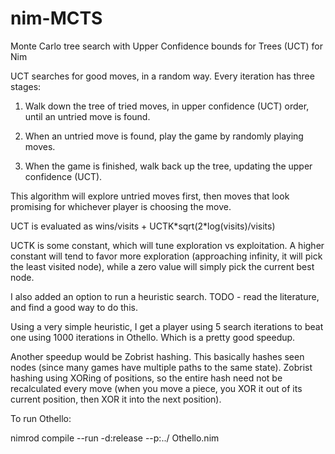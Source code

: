 nim-MCTS
========

Monte Carlo tree search with Upper Confidence bounds for Trees (UCT) for Nim

UCT searches for good moves, in a random way. Every iteration has three stages:

1. Walk down the tree of tried moves, in upper confidence (UCT) order, until an untried move is found.

2. When an untried move is found, play the game by randomly playing moves.

3. When the game is finished, walk back up the tree, updating the upper confidence (UCT).

This algorithm will explore untried moves first, then moves that look promising for whichever player
is choosing the move.

UCT is evaluated as wins/visits + UCTK\*sqrt(2\*log(visits)/visits)

UCTK is some constant, which will tune exploration vs exploitation. A higher constant will tend to
favor more exploration (approaching infinity, it will pick the least visited node), while a zero value will
simply pick the current best node.

I also added an option to run a heuristic search. TODO - read the literature, and find a good way to do this.

Using a very simple heuristic, I get a player using 5 search iterations to beat one using 1000 iterations in Othello.
Which is a pretty good speedup.

Another speedup would be Zobrist hashing. This basically hashes seen nodes (since many games have multiple paths to
the same state). Zobrist hashing using XORing of positions, so the entire hash need not be recalculated every move
(when you move a piece, you XOR it out of its current position, then XOR it into the next position).

To run Othello:

   nimrod compile --run -d:release --p:../ Othello.nim

